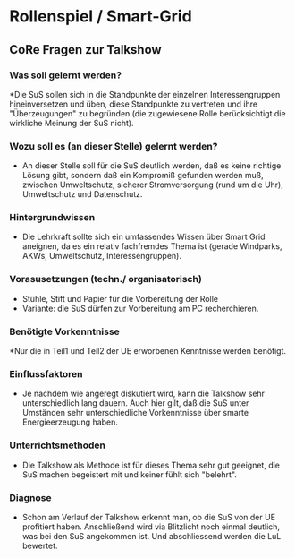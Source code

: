 # Rollenspiel / Smart-Grid



## CoRe Fragen zur Talkshow

###  Was soll gelernt werden?
*Die   SuS sollen sich in die Standpunkte der einzelnen Interessengruppen  hineinversetzen und üben, diese Standpunkte zu vertreten und ihre  "Überzeugungen" zu begründen (die zugewiesene Rolle berücksichtigt die  wirkliche Meinung der SuS nicht).

### Wozu soll es (an dieser Stelle) gelernt werden?
 *  An  dieser Stelle soll für die SuS deutlich werden, daß es keine richtige  Lösung gibt, sondern daß ein Kompromiß gefunden werden muß, zwischen  Umweltschutz, sicherer Stromversorgung (rund um die Uhr), Umweltschutz  und Datenschutz.

### Hintergrundwissen 
 * Die Lehrkraft sollte sich ein umfassendes Wissen über Smart Grid aneignen, da es ein relativ fachfremdes Thema ist (gerade Windparks, AKWs, Umweltschutz, Interessengruppen).    

### Vorasusetzungen (techn./ organisatorisch)
   * Stühle, Stift und Papier für die Vorbereitung der Rolle
   * Variante: die SuS dürfen zur Vorbereitung am PC recherchieren.

### Benötigte Vorkenntnisse
   *Nur  die in Teil1 und Teil2 der UE erworbenen Kenntnisse werden benötigt.

### Einflussfaktoren
   * Je nachdem wie angeregt diskutiert wird, kann die Talkshow sehr unterschiedlich lang dauern. Auch hier gilt, daß die SuS unter Umständen sehr unterschiedliche Vorkenntnisse über smarte Energieerzeugung haben.

### Unterrichtsmethoden
   * Die Talkshow als Methode ist für dieses Thema sehr gut geeignet, die SuS machen begeistert mit und keiner fühlt sich "belehrt".

### Diagnose
   * Schon am Verlauf der Talkshow erkennt man, ob die SuS von der UE profitiert haben.
   Anschließend wird via Blitzlicht noch einmal deutlich, was bei den SuS angekommen ist. Und abschliessend werden die LuL bewertet.
